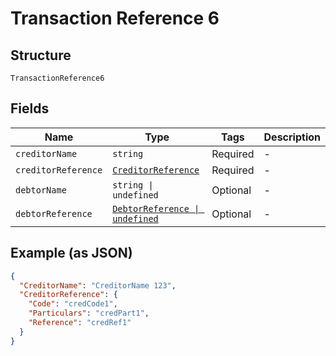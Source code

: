 
# Transaction Reference 6

## Structure

`TransactionReference6`

## Fields

| Name | Type | Tags | Description |
|  --- | --- | --- | --- |
| `creditorName` | `string` | Required | - |
| `creditorReference` | [`CreditorReference`](../../doc/models/creditor-reference.md) | Required | - |
| `debtorName` | `string \| undefined` | Optional | - |
| `debtorReference` | [`DebtorReference \| undefined`](../../doc/models/debtor-reference.md) | Optional | - |

## Example (as JSON)

```json
{
  "CreditorName": "CreditorName 123",
  "CreditorReference": {
    "Code": "credCode1",
    "Particulars": "credPart1",
    "Reference": "credRef1"
  }
}
```

